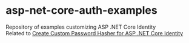 # asp-net-core-auth-examples
Repository of examples customizing ASP .NET Core Identity
<br />
Related to <a href="https://www.carlserver.com/blog/post/create-custom-password-hasher-for-aspnet-core-identity">Create Custom Password Hasher for ASP .NET Core Identity</a>
